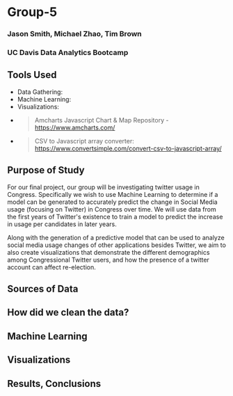 # Group-5

### Jason Smith, Michael Zhao, Tim Brown
### UC Davis Data Analytics Bootcamp

## Tools Used
- Data Gathering:
- Machine Learning:
- Visualizations:
- > Amcharts Javascript Chart & Map Repository - https://www.amcharts.com/
- > CSV to Javascript array converter: https://www.convertsimple.com/convert-csv-to-javascript-array/

## Purpose of Study
For our final project, our group will be investigating twitter usage in Congress. Specifically we wish to use Machine Learning to determine if a model can be generated to accurately predict the change in Social Media usage (focusing on Twitter) in Congress over time. We will use data from the first years of Twitter's existence to train a model to predict the increase in usage per candidates in later years. 

Along with the generation of a predictive model that can be used to analyze social media usage changes of other applications besides Twitter, we aim to also create visualizations that demonstrate the different demographics among Congressional Twitter users, and how the presence of a twitter account can affect re-election. 

## Sources of Data

## How did we clean the data?

## Machine Learning

## Visualizations

## Results, Conclusions
